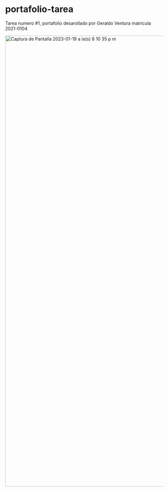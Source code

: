 # portafolio-tarea

Tarea numero #1, portafolio desarollado por Geraldo Ventura matricula 2021-0104

<img width="1436" alt="Captura de Pantalla 2023-01-19 a la(s) 8 10 35 p m" src="https://user-images.githubusercontent.com/81613504/213589750-783b5f12-7890-45f5-9d6d-550620b2e0c1.png">
